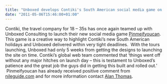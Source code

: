 ```yaml
---
title: "Unboxed develops Contiki's South American social media game on time"
date: "2011-05-06T15:46:00+01:00"
---
```


<p>Contiki, the travel company for 18 &ndash; 35s has once again teamed up with Unboxed Consulting to launch their new social media game <a href="http://www.pinmeifyoucan.com">Pinmeifyoucan</a>. This game is a creative way to highlight Contiki&rsquo;s new South American holidays and Unboxed delivered within very tight deadlines.&nbsp; With the tours launching, Unboxed had only 5 weeks from getting the designs to launching the site on time. Contiki&rsquo;s global web team commented that &lsquo;things went off without any major hitches on launch day &ndash; this is testament to Unboxed&rsquo;s patience and the great job the guys did in getting this built and rolled out.&rsquo; &nbsp;Pinmeifyoucan has already received positive comment from <a href="http://www.nileguide.com/blog/2011/05/09/travel-trivia-the-new-“voting”-contest/">nileguide.com</a>&nbsp;and for more information contact <a href="../people#alan-thomas">Alan Thomas</a>.</p>